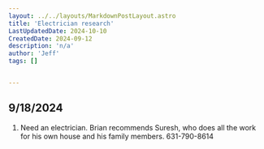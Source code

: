 ```yaml
---
layout: ../../layouts/MarkdownPostLayout.astro
title: 'Electrician research'
LastUpdatedDate: 2024-10-10
CreatedDate: 2024-09-12
description: 'n/a'
author: 'Jeff'
tags: []


---
```


## 9/18/2024

1. Need an electrician. Brian recommends Suresh, who does all the work for his own house and his family members. 631-790-8614





